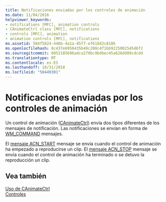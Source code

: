 ```yaml
---
title: Notificaciones enviadas por los controles de animación
ms.date: 11/04/2016
helpviewer_keywords:
- notifications [MFC], animation controls
- CAnimateCtrl class [MFC], notifications
- controls [MFC], animation
- animation controls [MFC], notifications
ms.assetid: 584f5824-446b-4a1a-85f7-ef61842c8186
ms.openlocfilehash: 8c437e6950435b49c280c4f1bb9225002545d6f2
ms.sourcegitcommit: 6052185696adca270bc9bdbec45a626dd89cdcdd
ms.translationtype: MT
ms.contentlocale: es-ES
ms.lasthandoff: 10/31/2018
ms.locfileid: "50449301"
---
```

# <a name="notifications-sent-by-animation-controls"></a>Notificaciones enviadas por los controles de animación

Un control de animación ([CAnimateCtrl](../mfc/reference/canimatectrl-class.md)) envía dos tipos diferentes de los mensajes de notificación. Las notificaciones se envían en forma de [WM_COMMAND](/windows/desktop/menurc/wm-command) mensajes.

El [mensaje ACN_START](/windows/desktop/Controls/acn-start) mensaje se envía cuando el control de animación ha empezado a reproducirse un clip. El [mensaje ACN_STOP](/windows/desktop/Controls/acn-stop) mensaje se envía cuando el control de animación ha terminado o se detuvo la reproducción un clip.

## <a name="see-also"></a>Vea también

[Uso de CAnimateCtrl](../mfc/using-canimatectrl.md)<br/>
[Controles](../mfc/controls-mfc.md)

